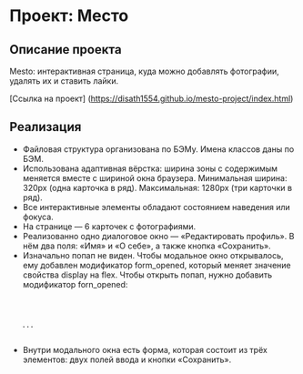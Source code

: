 # Проект: Место
## Описание проекта
Mesto: интерактивная страница, куда можно добавлять фотографии, удалять их и ставить лайки.

[Ссылка на проект] (https://disath1554.github.io/mesto-project/index.html)
## Реализация

* Файловая структура организована по БЭМу. Имена классов даны по БЭМ.
* Использована адаптивная вёрстка: ширина зоны с содержимым  меняется вместе с шириной окна браузера. Минимальная ширина: 320px (одна карточка в ряд). Максимальная: 1280px (три карточки в ряд).
* Все интерактивные элементы обладают состоянием наведения или фокуса.
* На странице — 6 карточек с фотографиями.
* Реализованно одно диалоговое окно — «Редактировать профиль». В нём два поля: «Имя» и «О себе», а также кнопка «Сохранить».
* Изначально попап не виден. Чтобы модальное окно открывалось, ему добавлен модификатор form_opened, который меняет значение свойства display на flex. Чтобы открыть попап, нужно добавить модификатор forn_opened:

<code><pre>
<div class="form form_opened">
   ...
</div>
</code></pre>

* Внутри модального окна есть форма, которая состоит из трёх элементов: двух полей ввода и кнопки «Сохранить». 


